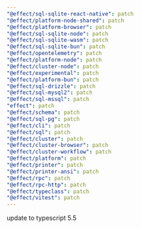 ```yaml
---
"@effect/sql-sqlite-react-native": patch
"@effect/platform-node-shared": patch
"@effect/platform-browser": patch
"@effect/sql-sqlite-node": patch
"@effect/sql-sqlite-wasm": patch
"@effect/sql-sqlite-bun": patch
"@effect/opentelemetry": patch
"@effect/platform-node": patch
"@effect/cluster-node": patch
"@effect/experimental": patch
"@effect/platform-bun": patch
"@effect/sql-drizzle": patch
"@effect/sql-mysql2": patch
"@effect/sql-mssql": patch
"effect": patch
"@effect/schema": patch
"@effect/sql-pg": patch
"@effect/cli": patch
"@effect/sql": patch
"@effect/cluster": patch
"@effect/cluster-browser": patch
"@effect/cluster-workflow": patch
"@effect/platform": patch
"@effect/printer": patch
"@effect/printer-ansi": patch
"@effect/rpc": patch
"@effect/rpc-http": patch
"@effect/typeclass": patch
"@effect/vitest": patch
---
```


update to typescript 5.5

